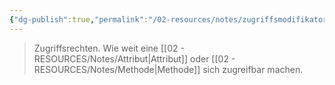 ```yaml
---
{"dg-publish":true,"permalink":"/02-resources/notes/zugriffsmodifikatoren/","tags":["java","python"],"noteIcon":"","updated":"2024-06-24T13:03:24.396+02:00"}
---
```


> Zugriffsrechten.
> Wie weit eine [[02 - RESOURCES/Notes/Attribut\|Attribut]] oder [[02 - RESOURCES/Notes/Methode\|Methode]] sich zugreifbar machen.


